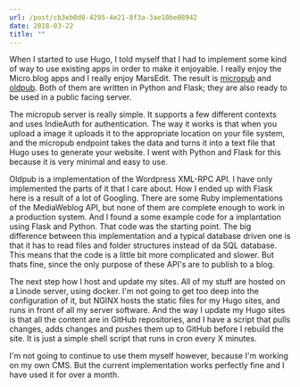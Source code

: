 ```yaml
---
url: /post/cb3eb0d0-4295-4e21-8f3a-3ae10be08942
date: 2018-03-22
title: ""
---
```


When I started to use Hugo, I told myself that I had to implement some kind of way to use existing apps in order to make it enjoyable. I really enjoy the Micro.blog apps and I really enjoy MarsEdit. The result is [micropub](https://github.com/hjertnes/micropub) and [oldpub](https://github.com/hjertnes/oldpub). Both of them are written in Python and Flask; they are also ready to be used in a public facing server. 

The micropub server is really simple. 	It supports a few different contexts and uses IndieAuth for authentication. The way it works is that when you upload a image it uploads it to the appropriate location on your file system, and the micropub endpoint takes the data and turns it into a text file that Hugo uses to generate your website. I went with Python and Flask for this because it is very minimal and easy to use. 

Oldpub is a implementation of the Wordpress XML-RPC API. I have only implemented the parts of it that I care about. How I ended up with Flask here is a result of a lot of Googling. There are some Ruby implementations of the MediaWeblog API, but none of them are complete enough to work in a production system. And I found a some example code for a implantation using Flask and Python. That code was the starting point. The big difference between this implementation and a typical database driven one is that it has to read files and folder structures instead of da SQL database. This means that the code is a little bit more complicated and slower. But thats fine, since the only purpose of these API's are to publish to a blog. 

The next step how I host and update my sites. All of my stuff are hosted on a Linode server, using docker. I'm not going to get too deep into the configuration of it, but NGINX hosts the static files for my Hugo sites, and runs in front of all my server software. And the way I update my Hugo sites is that all the content are in GitHub repositories, and I have a script that pulls changes, adds changes and pushes them up to GitHub before I rebuild the site. It is just a simple shell script that runs in cron every X minutes. 

I'm not going to continue to use them myself however, because I'm working on my own CMS. But the current implementation works perfectly fine and I have used it for over a month. 	
